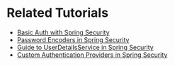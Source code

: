 # Related Tutorials

* [Basic Auth with Spring Security](https://howtodoinjava.com/spring-security/http-basic-authentication-example/)
* [Password Encoders in Spring Security](https://howtodoinjava.com/spring-security/password-encoders/)
* [Guide to UserDetailsService in Spring Security](https://howtodoinjava.com/spring-security/inmemory-jdbc-userdetails-service/)
* [Custom Authentication Providers in Spring Security](https://howtodoinjava.com/spring-security/custom-authentication-providers/)